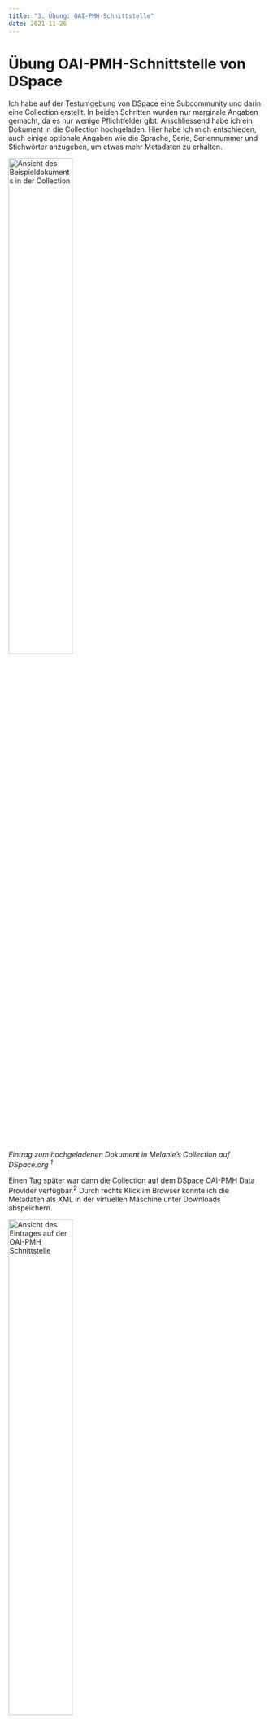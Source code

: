 ```yaml
---
title: "3. Übung: OAI-PMH-Schnittstelle"
date: 2021-11-26
---
```


<h1>Übung OAI-PMH-Schnittstelle von DSpace</h1>

<p>Ich habe auf der Testumgebung von DSpace eine Subcommunity und darin eine Collection erstellt. In beiden Schritten wurden nur marginale Angaben gemacht, da es nur wenige Pflichtfelder gibt. Anschliessend habe ich ein Dokument in die Collection hochgeladen. Hier habe ich mich entschieden, auch einige optionale Angaben wie die Sprache, Serie,  Seriennummer und Stichwörter anzugeben, um etwas mehr Metadaten zu erhalten. <br></p>

<p><img src="https://user-images.githubusercontent.com/83494929/143591964-ec34787f-03e9-4638-b49f-5b45b220221b.png" alt="Ansicht des Beispieldokuments in der Collection" width="50%"><br>
 <i>Eintrag zum hochgeladenen Dokument in Melanie’s Collection auf DSpace.org <sup>1</sup></i><br></p>

<p>Einen Tag später war dann die Collection auf dem DSpace OAI-PMH Data Provider verfügbar.<sup>2</sup> Durch rechts Klick im Browser konnte ich die Metadaten als XML in der virtuellen Maschine unter Downloads abspeichern. <br></p>
 
<p><img src="https://user-images.githubusercontent.com/83494929/143591671-a61f6298-0ddf-42d7-b000-bc25ce5a99cd.png" alt="Ansicht des Eintrages auf der OAI-PMH Schnittstelle" width="50%"><br>
<i>Eintrag auf der OAI-PMH Schnittstelle <sup>2</sup></i><br></p>
  
<p>Diese Ansicht zeigt, welche Daten von DSpace über die OAI-Schnittstelle abgerufen werden können. OAI-PMH steht für Open Archives Initiative Protocol for Metadata Harvesting. Dies ist eine Schnittstelle, über welche Daten zwischen Repositorien ausgetauscht werden können. Dabei stellt der Datenanbieter (in unserem Fall DSpace) strukturierte Metadaten zu den erfassten Records zur Verfügung, welche dann über OAI-PMH Service-Requests abgefragt und so gesammelt werden können. Die Abfrage erfolgt über das Hypertext Transfer Protocol HTTP.<sup>3</sup><br></p>

<p>Auf der Schnittstelle können auch Sets aufgerufen und deren Metadaten angeschaut werden. Dabei ist mir aufgefallen, dass die Metadaten identisch sind, aber im Header des XML die ID’s der Sets angezeigt werden. Wozu die Sets sind, konnte ich nicht herausfinden. Die Metadaten enthalten die Information, welche ich bei der Erfassung des Beispieldokuments eingegeben habe. Ich konnte hier keine Lücken feststellen. In der <a href="https://melakae.github.io/bain_lerntagebuch/2021/12/02/lerneinheit_6.html">Lerneinheit 6 </a> habe ich dann erfahren, dass die Sets ermöglichen, maschinell Teile aus einer OAI-PMH-Schnittstelle abzurufen. Bei nur einem Beispieldatensatz sind die Unterschiede nicht klar ersichtlich, dazu bräuchte es Datensätze in mehreren Communities innerhalb DSpace. Ohne Set-Angabe werden jeweils alle Daten aus der Schnittstelle abgerufen.<br></p>
  
<p><img src="https://user-images.githubusercontent.com/83494929/143591314-cda8cd1f-4ec0-4dcd-add1-5b148def8500.png " alt="Ansicht von 2 XML-Dateien" width="100%"><br>
 <i>Links: Metadaten-Export der oberen Stufe (106073_75), rechts der Meta-Datenexport vom Set mit der ID 10673-75</i><br></p>

<p>Nun bin ich gespannt, was wir im Unterricht mit dem XML-Export machen werden.<br></p>

<h3>Quellennachweis</h3>
<ul style="list-style:none">
 <li><sup>1</sup> DSpace. DSpace 6.3 Demo Instance. <a href="http://demo.dspace.org/">http://demo.dspace.org</a>, abgerufen am 26.11.2021</li>
 <li><sup>2</sup> DSpace. OAI Request. <a href="http://demo.dspace.org/oai/request?verb=ListRecords&metadataPrefix=oai_dc&set=com_10673_75">http://demo.dspace.org/oai/request?verb=ListRecords&metadataPrefix=oai_dc&set=com_10673_75</a></li>
 <li><sup>3</sup> OpenArchives. Protocol for Metadata Harvesting. <a href="https://www.openarchives.org/pmh/">https://www.openarchives.org/pmh</a> </li>
  </ul>
